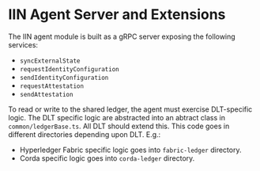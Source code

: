 <!--
 Copyright IBM Corp. All Rights Reserved.

 SPDX-License-Identifier: CC-BY-4.0
 -->
# IIN Agent Server and Extensions

The IIN agent module is built as a gRPC server exposing the following services:
- `syncExternalState`
- `requestIdentityConfiguration`
- `sendIdentityConfiguration`
- `requestAttestation`
- `sendAttestation`

To read or write to the shared ledger, the agent must exercise DLT-specific logic. The DLT specific logic are abstracted into an abtract class in `common/ledgerBase.ts`. All DLT should extend this. This code goes in different directories depending upon DLT. E.g.:
* Hyperledger Fabric specific logic goes into `fabric-ledger` directory.
* Corda specific logic goes into `corda-ledger` directory.
